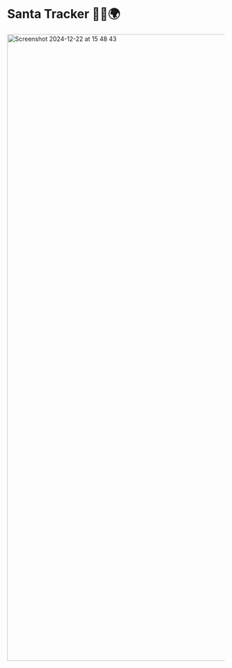 # Santa Tracker 🎅🏻🌍

<img width="1448" alt="Screenshot 2024-12-22 at 15 48 43" src="https://github.com/user-attachments/assets/01f4336c-2c61-4cdc-806f-aa4adfb02cd7" />
